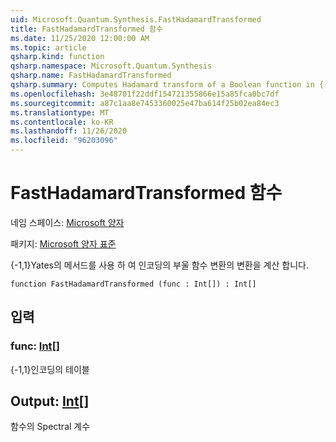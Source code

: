 ```yaml
---
uid: Microsoft.Quantum.Synthesis.FastHadamardTransformed
title: FastHadamardTransformed 함수
ms.date: 11/25/2020 12:00:00 AM
ms.topic: article
qsharp.kind: function
qsharp.namespace: Microsoft.Quantum.Synthesis
qsharp.name: FastHadamardTransformed
qsharp.summary: Computes Hadamard transform of a Boolean function in {-1,1} encoding using Yates's method
ms.openlocfilehash: 3e48701f22ddf154721355866e15a85fca0bc7df
ms.sourcegitcommit: a87c1aa8e7453360025e47ba614f25b02ea84ec3
ms.translationtype: MT
ms.contentlocale: ko-KR
ms.lasthandoff: 11/26/2020
ms.locfileid: "96203096"
---
```

# <a name="fasthadamardtransformed-function"></a>FastHadamardTransformed 함수

네임 스페이스: [Microsoft 양자](xref:Microsoft.Quantum.Synthesis)

패키지: [Microsoft 양자 표준](https://nuget.org/packages/Microsoft.Quantum.Standard)


{-1,1}Yates의 메서드를 사용 하 여 인코딩의 부울 함수 변환의 변환을 계산 합니다.

```qsharp
function FastHadamardTransformed (func : Int[]) : Int[]
```


## <a name="input"></a>입력

### <a name="func--int"></a>func: [Int](xref:microsoft.quantum.lang-ref.int)[]

{-1,1}인코딩의 테이블



## <a name="output--int"></a>Output: [Int](xref:microsoft.quantum.lang-ref.int)[]

함수의 Spectral 계수